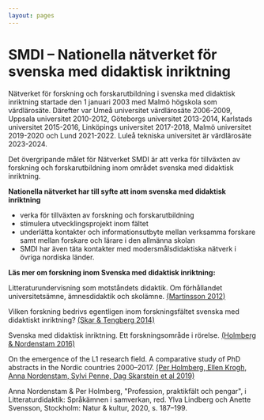 ```yaml
---
layout: pages
---
```

# SMDI – Nationella nätverket för svenska med didaktisk inriktning

Nätverket för forskning och forskarutbildning i svenska med didaktisk inriktning startade den 1 januari 2003 med Malmö högskola som värdlärosäte. Därefter var Umeå universitet värdlärosäte 2006-2009, Uppsala universitet 2010-2012, Göteborgs universitet 2013-2014, Karlstads universitet 2015-2016, Linköpings universitet 2017-2018, Malmö universitet 2019-2020 och Lund 2021-2022. Luleå tekniska universitet är värdlärosäte 2023-2024.

Det övergripande målet för Nätverket SMDI är att verka för tillväxten av forskning och forskarutbildning inom området svenska med didaktisk inriktning.

__Nationella nätverket har till syfte att inom svenska med didaktisk inriktning__
- verka för tillväxten av forskning och forskarutbildning
- stimulera utvecklingsprojekt inom fältet
- underlätta kontakter och informationsutbyte mellan verksamma forskare samt mellan forskare och lärare i den allmänna skolan
- SMDI har även täta kontakter med modersmålsdidaktiska nätverk i övriga nordiska länder.

__Läs mer om forskning inom Svenska med didaktisk inriktning:__

Litteraturundervisning som motståndets didaktik. Om förhållandet universitetsämne, ämnesdidaktik och skolämne. [(Martinsson 2012)](https://drive.google.com/open?id=1n1pO5Eh_woVy1hXYf-QHsVBHZqZ7IFbo)

Vilken forskning bedrivs egentligen inom forskningsfältet svenska med didaktiskt inriktning? [(Skar & Tengberg 2014)](https://drive.google.com/open?id=1aVyJP3g5YEs98kcHGY-wJ0DczFzeq19O)

Svenska med didaktisk inriktning. Ett forskningsområde i rörelse. [(Holmberg & Nordenstam 2016)](https://drive.google.com/open?id=1o_SQfhI-UBTlP4bLfmyTeq1zIXMmankC)

On the emergence of the L1 research field. A comparative study of PhD abstracts in the Nordic countries 2000–2017. [(Per Holmberg, Ellen Krogh, Anna Nordenstam, Sylvi Penne, Dag Skarstein et al 2019)](https://drive.google.com/file/d/1-Gpt4pny-O3GgsK2n7qBQuCwsLAFy2vk/view?usp=sharing)

Anna Nordenstam & Per Holmberg, "Profession, praktikfält och pengar", i Litteraturdidaktik: Språkämnen i samverkan, red. Ylva Lindberg och Anette Svensson,  Stockholm: Natur & kultur, 2020, s. 187–199.
